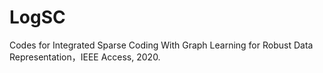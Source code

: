 # LogSC
Codes for Integrated Sparse Coding With Graph Learning for Robust Data Representation，IEEE Access, 2020.

